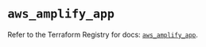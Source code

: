 # `aws_amplify_app`

Refer to the Terraform Registry for docs: [`aws_amplify_app`](https://registry.terraform.io/providers/hashicorp/aws/6.19.0/docs/resources/amplify_app).
